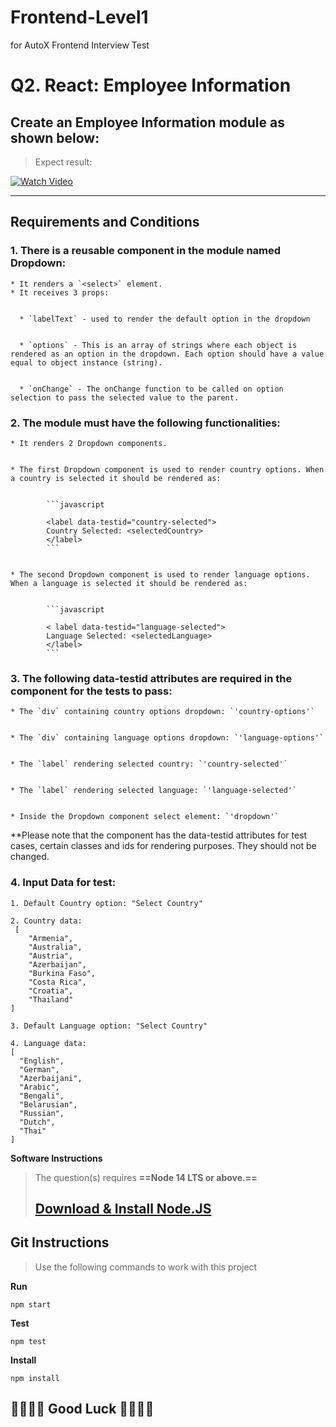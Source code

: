 # Frontend-Level1
for AutoX Frontend Interview Test
 # **Q2. React: Employee Information**

## **Create an Employee Information module as shown below:**

> Expect result:
> 
[![Watch Video](https://github.com/AutoXSpace/Frontend-Level1/blob/f8e75827476ac37fa1b660af85c82fbf198ed616/public/q1-fe-exam-thumbnail.png)](https://github.com/AutoXSpace/Frontend-Level1/assets/151896391/b10f3851-d2d2-4efb-9779-5e2a7cdc62eb)


---

## Requirements and Conditions

### **1. There is a reusable component in the module named Dropdown:**

    * It renders a `<select>` element.
    * It receives 3 props:
    
      
      * `labelText` - used to render the default option in the dropdown
    
        
      * `options` - This is an array of strings where each object is rendered as an option in the dropdown. Each option should have a value equal to object instance (string).
    
        
      * `onChange` - The onChange function to be called on option selection to pass the selected value to the parent.
    

### **2. The module must have the following functionalities:**

    * It renders 2 Dropdown components.

  
    * The first Dropdown component is used to render country options. When a country is selected it should be rendered as:


            ```javascript
            
            <label data-testid="country-selected">
            Country Selected: <selectedCountry>
            </label>
            ```
    

    * The second Dropdown component is used to render language options. When a language is selected it should be rendered as:


            ```javascript
            
            < label data-testid="language-selected"> 
            Language Selected: <selectedLanguage> 
            </label>
            ```


### **3. The following data-testid attributes are required in the component for the tests to pass:**


    * The `div` containing country options dropdown: `'country-options'`
    
      
    * The `div` containing language options dropdown: `'language-options'`
    
      
    * The `label` rendering selected country: `'country-selected'`
    
      
    * The `label` rendering selected language: `'language-selected'`
    
      
    * Inside the Dropdown component select element: `'dropdown'`



**Please note that the component has the data-testid attributes for test cases, certain classes and ids for rendering purposes. They should not be changed.


### **4. Input Data for test:**

```
1. Default Country option: "Select Country"

2. Country data:
 [
    "Armenia",
    "Australia",
    "Austria",
    "Azerbaijan",
    "Burkina Faso",
    "Costa Rica",
    "Croatia",
    "Thailand"
]

3. Default Language option: "Select Country"

4. Language data:
[
  "English",
  "German",
  "Azerbaijani",
  "Arabic",
  "Bengali",
  "Belarusian",
  "Russian",
  "Dutch",
  "Thai"
]

```




**Software Instructions**

> The question(s) requires **==Node 14 LTS or above.==**
>
> ## [Download & Install Node.JS](https://nodejs.org/en/download/)
>


## Git Instructions

> Use the following commands to work with this project



**Run**


```
npm start
```




**Test**


```
npm test
```



**Install**


```
npm install
```




## 🤟🏻🤟🏻 Good Luck 🤟🏻🤟🏻
